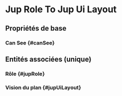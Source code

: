 <!--- THIS FILE IS GENERATED PLEASE DO NOT EDIT IT DIRECTLY --->
#  Jup Role To Jup Ui Layout



## Propriétés de base

### Can See {#canSee}
        


## Entités associées (unique)

### Rôle {#jupRole}
        

### Vision du plan {#jupUiLayout}
        





